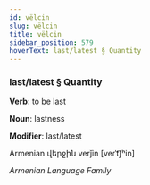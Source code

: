 ```yaml
---
id: vëlcin
slug: vëlcin
title: vëlcin
sidebar_position: 579
hoverText: last/latest § Quantity
---
```


### last/latest § Quantity

**Verb**: to be last

**Noun**: lastness

**Modifier**: last/latest

Armenian վերջին verǰin [veɾˈt͡ʃʰin]

*Armenian Language Family*